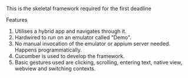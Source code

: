 This is the skeletal framework required for the first deadline

Features
1.	Utilises a hybrid app and navigates through it.
2.	Hardwired to run on an emulator called "Demo".
3.	No manual invocation of the emulator or appium server needed. Happens programmatically.
4.	Cucumber is used to develop the framework.
5.	Basic gestures used are clicking, scrolling, entering text, native view, webview and switching contexts.
